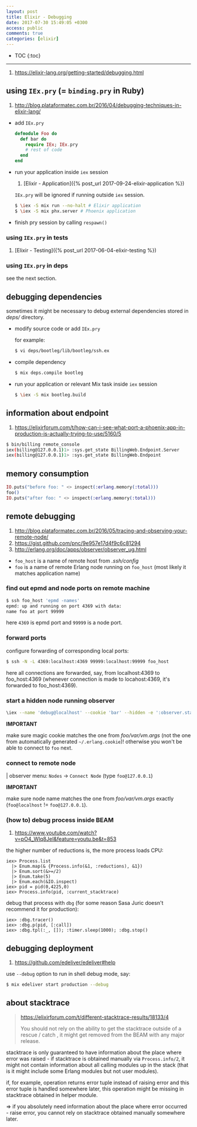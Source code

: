 ```yaml
---
layout: post
title: Elixir - Debugging
date: 2017-07-30 15:49:05 +0300
access: public
comments: true
categories: [elixir]
---
```


<!-- more -->

* TOC
{:toc}
<hr>

1. <https://elixir-lang.org/getting-started/debugging.html>

using `IEx.pry` (= `binding.pry` in Ruby)
-------------------------------------------

1. <http://blog.plataformatec.com.br/2016/04/debugging-techniques-in-elixir-lang/>

- add `IEx.pry`

  ```elixir
  defmodule Foo do
    def bar do
      require IEx; IEx.pry
      # rest of code
    end
  end
  ```

- run your application inside `iex` session

  1. [Elixir - Application]({% post_url 2017-09-24-elixir-application %})

  `IEx.pry` will be ignored if running outside `iex` session.

  ```sh
  $ \iex -S mix run --no-halt # Elixir application
  $ \iex -S mix phx.server # Phoenix application
  ```

- finish pry session by calling `respawn()`

### using `IEx.pry` in tests

1. [Elixir - Testing]({% post_url 2017-06-04-elixir-testing %})

### using `IEx.pry` in deps

see the next section.

debugging dependencies
----------------------

sometimes it might be necessary to debug external dependencies stored in
_deps/_ directory.

- modify source code or add `IEx.pry`

  for example:

  ```sh
  $ vi deps/bootleg/lib/bootleg/ssh.ex
  ```

- compile dependency

  ```sh
  $ mix deps.compile bootleg
  ```

- run your application or relevant Mix task inside `iex` session

  ```sh
  $ \iex -S mix bootleg.build
  ```

information about endpoint
--------------------------

1. <https://elixirforum.com/t/how-can-i-see-what-port-a-phoenix-app-in-production-is-actually-trying-to-use/5160/5>

```sh
$ bin/billing remote_console
iex(billing@127.0.0.1)1> :sys.get_state BillingWeb.Endpoint.Server
iex(billing@127.0.0.1)1> :sys.get_state BillingWeb.Endpoint
```

memory consumption
------------------

```elixir
IO.puts("before foo: " <> inspect(:erlang.memory(:total)))
foo()
IO.puts("after foo: " <> inspect(:erlang.memory(:total)))
```

remote debugging
----------------

1. <http://blog.plataformatec.com.br/2016/05/tracing-and-observing-your-remote-node/>
2. <https://gist.github.com/pnc/9e957e17d4f9c6c81294>
3. <http://erlang.org/doc/apps/observer/observer_ug.html>

- `foo_host` is a name of remote host from _.ssh/config_
- `foo` is a name of remote Erlang node running on `foo_host`
  (most likely it matches application name)

### find out epmd and node ports on remote machine

```sh
$ ssh foo_host 'epmd -names'
epmd: up and running on port 4369 with data:
name foo at port 99999
```

here `4369` is epmd port and `99999` is a node port.

### forward ports

configure forwarding of corresponding local ports:

```sh
$ ssh -N -L 4369:localhost:4369 99999:localhost:99999 foo_host
```

here all connections are forwarded, say, from localhost:4369 to foo_host:4369
(whenever connection is made to locahost:4369, it's forwarded to foo_host:4369).

### start a hidden node running observer

```sh
\iex --name 'debug@localhost' --cookie 'bar' --hidden -e ':observer.start'
```

**IMPORTANT**

make sure magic cookie matches the one from _foo/var/vm.args_
(not the one from automatically generated `~/.erlang.cookie`)!
otherwise you won't be able to connect to `foo` next.

### connect to remote node

| observer menu: `Nodes` → `Connect Node` (type `foo@127.0.0.1`)

**IMPORTANT**

make sure node name matches the one from _foo/var/vm.args_ exactly
(`foo@localhost` != `foo@127.0.0.1`).

### (how to) debug process inside BEAM

1. <https://www.youtube.com/watch?v=pO4_Wlq8JeI&feature=youtu.be&t=853>

the higher number of reductions is, the more process loads CPU:

```
iex> Process.list
  |> Enum.map(& {Process.info(&1, :reductions), &1})
  |> Enum.sort(&>=/2)
  |> Enum.take(5)
  |> Enum.each(&IO.inspect)
iex> pid = pid(0,4225,0)
iex> Process.info(pid, :current_stacktrace)
```

debug that process with `dbg` (for some reason Sasa Juric doesn't recommend
it for production):

```
iex> :dbg.tracer()
iex> :dbg.p(pid, [:call])
iex> :dbg.tpl(:_, []); :timer.sleep(1000); :dbg.stop()
```

debugging deployment
--------------------

1. <https://github.com/edeliver/edeliver#help>

use `--debug` option to run in shell debug mode, say:

``` sh
$ mix edeliver start production --debug
```

about stacktrace
----------------

> <https://elixirforum.com/t/different-stacktrace-results/18133/4>
>
> You should not rely on the ability to get the stacktrace outside of a
> rescue / catch , it might get removed from the BEAM with any major release.

stacktrace is only guaranteed to have information about the place where
error was raised - if stacktrace is obtained manually via `Process.info/2`,
it might not contain information about all calling modules up in the stack
(that is it might include some Erlang modules but not user modules).

if, for example, operation returns error tuple instead of raising error and
this error tuple is handled somewhere later, this operation might be missing
in stacktrace obtained in helper module.

=> if you absolutely need information about the place where error occurred -
raise error, you cannot rely on stacktrace obtained manually somewhere later.
